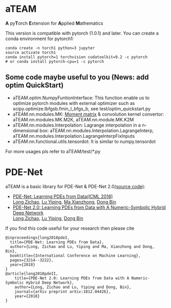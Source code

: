 # aTEAM
**A** py**T**orch **E**xtension for **A**pplied **M**athematics

This version is compatible with pytorch (1.0.1) and later. You can create a conda environment for pytorch1:
```
conda create -n torch1 python=3 jupyter
source activate torch1
conda install pytorch=1 torchvision cudatoolkit=9.2 -c pytorch
# or conda install pytorch-cpu=1 -c pytorch
```

## Some code maybe useful to you (News: add optim QuickStart)

- aTEAM.optim.NumpyFuntionInterface: This function enable us to optimize pytorch modules with external optimizer such as scipy.optimize.lbfgsb.fmin_l_bfgs_b, see test/optim_quickstart.py
- aTEAM.nn.modules.MK: [Moment matrix](https://arxiv.org/abs/1710.09668) & convolution kernel convertor: aTEAM.nn.modules.MK.M2K, aTEAM.nn.module.MK.K2M
- aTEAM.nn.modules.Interpolation: Lagrange interpolation in a n-dimensional box: aTEAM.nn.modules.Interpolation.LagrangeInterp, aTEAM.nn.modules.Interpolation.LagrangeInterpFixInputs
- aTEAM.nn.functional.utils.tensordot: It is similar to numpy.tensordot

For more usages pls refer to aTEAM/test/*.py

# PDE-Net

aTEAM is a basic library for PDE-Net & PDE-Net 2.0[(source code)](https://github.com/ZichaoLong/PDE-Net):

- [PDE-Net: Learning PDEs from Data](https://arxiv.org/abs/1710.09668)[(ICML 2018)](https://icml.cc/Conferences/2018)<br />
[Long Zichao](https://scholar.google.com/citations?user=0KXcwnkAAAAJ&hl=zh-CN), [Lu Yiping](https://web.stanford.edu/~yplu/), [Ma Xianzhong](https://www.researchgate.net/profile/Xianzhong_Ma), [Dong Bin](http://bicmr.pku.edu.cn/~dongbin)
- [PDE-Net 2.0: Learning PDEs from Data with A Numeric-Symbolic Hybrid Deep Network](https://arxiv.org/abs/1812.04426)<br />
[Long Zichao](https://scholar.google.com/citations?user=0KXcwnkAAAAJ&hl=zh-CN), [Lu Yiping](https://web.stanford.edu/~yplu/), [Dong Bin](http://bicmr.pku.edu.cn/~dongbin)

If you find this code useful for your research then please cite
```
@inproceedings{long2018pdeI,
  title={PDE-Net: Learning PDEs from Data},
  author={Long, Zichao and Lu, Yiping and Ma, Xianzhong and Dong, Bin},
  booktitle={International Conference on Machine Learning},
  pages={3214--3222},
  year={2018}
}
@article{long2018pdeII,
    title={PDE-Net 2.0: Learning PDEs from Data with A Numeric-Symbolic Hybrid Deep Network},
    author={Long, Zichao and Lu, Yiping and Dong, Bin},
    journal={arXiv preprint arXiv:1812.04426},
    year={2018}
}
```

